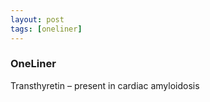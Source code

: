 ```yaml
---
layout: post
tags: [oneliner]
---
```



### OneLiner

Transthyretin – present in cardiac amyloidosis
